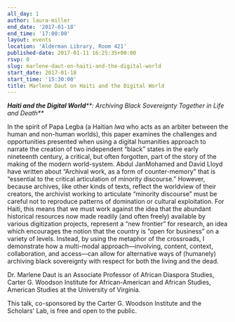 ```yaml
---
all_day: 1
author: laura-miller
end_date: '2017-01-18'
end_time: '17:00:00'
layout: events
location: 'Alderman Library, Room 421'
published-date: 2017-01-11 16:25:35+00:00
rsvp: 0
slug: marlene-daut-on-haiti-and-the-digital-world
start_date: 2017-01-18
start_time: '15:30:00'
title: Marlene Daut on Haiti and the Digital World
---
```


_**Haiti and the Digital World****: Archiving Black Sovereignty Together in Life and Death**_

In the spirit of Papa Legba (a Haitian _lwa_ who acts as an arbiter between the human and non-human worlds), this paper examines the challenges and opportunities presented when using a digital humanities approach to narrate the creation of two independent “black” states in the early nineteenth century, a critical, but often forgotten, part of the story of the making of the modern world-system. Abdul JanMohamed and David Lloyd have written about “Archival work, as a form of counter-memory” that is “essential to the critical articulation of minority discourse.” However, because archives, like other kinds of texts, reflect the worldview of their creators, the archivist working to articulate “minority discourse” must be careful not to reproduce patterns of domination or cultural exploitation. For Haiti, this means that we must work against the idea that the abundant historical resources now made readily (and often freely) available by various digitization projects, represent a “new frontier” for research, an idea which encourages the notion that the country is “open for business” on a variety of levels. Instead, by using the metaphor of the crossroads, I demonstrate how a multi-modal approach—involving, content, context, collaboration, and access—can allow for alternative ways of (humanely) archiving black sovereignty with respect for both the living and the dead.

Dr. Marlene Daut is an Associate Professor of African Diaspora Studies, Carter G. Woodson Institute for African-American and African Studies, American Studies at the University of Virginia.

This talk, co-sponsored by the Carter G. Woodson Institute and the Scholars' Lab, is free and open to the public.

